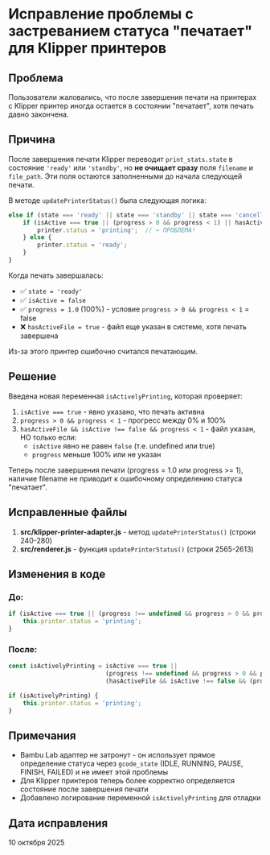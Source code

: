 # Исправление проблемы с застреванием статуса "печатает" для Klipper принтеров

## Проблема

Пользователи жаловались, что после завершения печати на принтерах с Klipper принтер иногда остается в состоянии "печатает", хотя печать давно закончена.

## Причина

После завершения печати Klipper переводит `print_stats.state` в состояние `'ready'` или `'standby'`, но **не очищает сразу** поля `filename` и `file_path`. Эти поля остаются заполненными до начала следующей печати.

В методе `updatePrinterStatus()` была следующая логика:

```javascript
else if (state === 'ready' || state === 'standby' || state === 'cancelled') {
    if (isActive === true || (progress > 0 && progress < 1) || hasActiveFile) {
        printer.status = 'printing';  // ← ПРОБЛЕМА!
    } else {
        printer.status = 'ready';
    }
}
```

Когда печать завершалась:
- ✅ `state = 'ready'` 
- ✅ `isActive = false`
- ✅ `progress = 1.0` (100%) - условие `progress > 0 && progress < 1` = false
- ❌ `hasActiveFile = true` - файл еще указан в системе, хотя печать завершена

Из-за этого принтер ошибочно считался печатающим.

## Решение

Введена новая переменная `isActivelyPrinting`, которая проверяет:

1. `isActive === true` - явно указано, что печать активна
2. `progress > 0 && progress < 1` - прогресс между 0% и 100%
3. `hasActiveFile && isActive !== false && progress < 1` - файл указан, НО только если:
   - `isActive` явно не равен `false` (т.е. undefined или true)
   - `progress` меньше 100% или не указан

Теперь после завершения печати (progress = 1.0 или progress >= 1), наличие filename не приводит к ошибочному определению статуса "печатает".

## Исправленные файлы

1. **src/klipper-printer-adapter.js** - метод `updatePrinterStatus()` (строки 240-280)
2. **src/renderer.js** - функция `updatePrinterStatus()` (строки 2565-2613)

## Изменения в коде

### До:
```javascript
if (isActive === true || (progress !== undefined && progress > 0 && progress < 1) || hasActiveFile) {
    this.printer.status = 'printing';
}
```

### После:
```javascript
const isActivelyPrinting = isActive === true || 
                           (progress !== undefined && progress > 0 && progress < 1) ||
                           (hasActiveFile && isActive !== false && (progress === undefined || progress < 1));

if (isActivelyPrinting) {
    this.printer.status = 'printing';
}
```

## Примечания

- Bambu Lab адаптер не затронут - он использует прямое определение статуса через `gcode_state` (IDLE, RUNNING, PAUSE, FINISH, FAILED) и не имеет этой проблемы
- Для Klipper принтеров теперь более корректно определяется состояние после завершения печати
- Добавлено логирование переменной `isActivelyPrinting` для отладки

## Дата исправления

10 октября 2025





